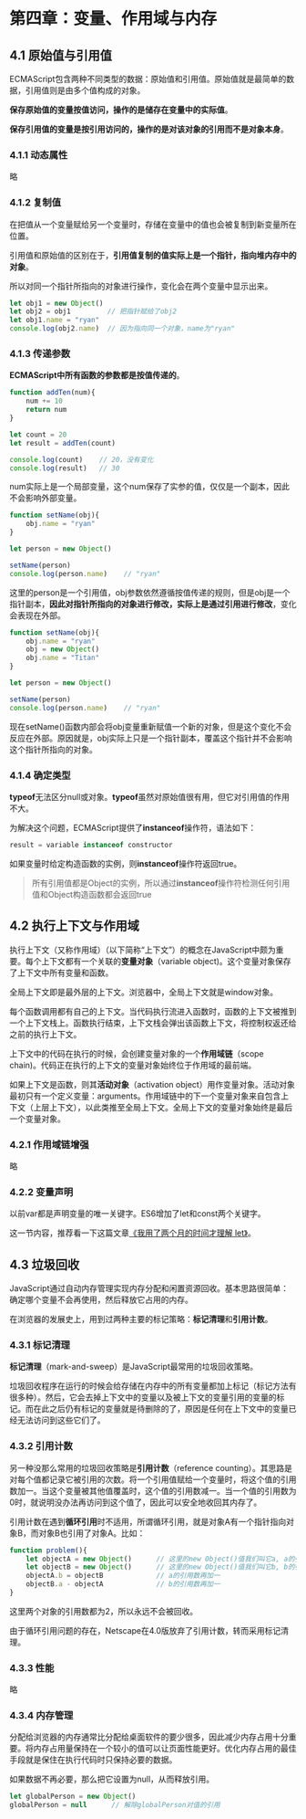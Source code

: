 # 第四章：变量、作用域与内存

## 4.1 原始值与引用值

ECMAScript包含两种不同类型的数据：原始值和引用值。原始值就是最简单的数据，引用值则是由多个值构成的对象。

**保存原始值的变量按值访问，操作的是储存在变量中的实际值**。

**保存引用值的变量是按引用访问的，操作的是对该对象的引用而不是对象本身**。

### 4.1.1 动态属性

略

### 4.1.2 复制值

在把值从一个变量赋给另一个变量时，存储在变量中的值也会被复制到新变量所在位置。

引用值和原始值的区别在于，**引用值复制的值实际上是一个指针，指向堆内存中的对象**。

所以对同一个指针所指向的对象进行操作，变化会在两个变量中显示出来。

```js
let obj1 = new Object()
let obj2 = obj1         // 把指针赋给了obj2
let obj1.name = "ryan"
console.log(obj2.name)  // 因为指向同一个对象，name为"ryan"
```



### 4.1.3 传递参数

**ECMAScript中所有函数的参数都是按值传递的**。

```js
function addTen(num){
    num += 10
    return num
}

let count = 20
let result = addTen(count)

console.log(count)    // 20，没有变化
console.log(result)   // 30
```

num实际上是一个局部变量，这个num保存了实参的值，仅仅是一个副本，因此不会影响外部变量。

```js
function setName(obj){
    obj.name = "ryan"
}

let person = new Object()

setName(person)
console.log(person.name)    // "ryan"
```

这里的person是一个引用值，obj参数依然遵循按值传递的规则，但是obj是一个指针副本，**因此对指针所指向的对象进行修改，实际上是通过引用进行修改**，变化会表现在外部。

```js
function setName(obj){
    obj.name = "ryan"
    obj = new Object()
    obj.name = "Titan"
}

let person = new Object()

setName(person)
console.log(person.name)    // "ryan"
```

现在setName()函数内部会将obj变量重新赋值一个新的对象，但是这个变化不会反应在外部。原因就是，obj实际上只是一个指针副本，覆盖这个指针并不会影响这个指针所指向的对象。



### 4.1.4 确定类型

**typeof**无法区分null或对象。**typeof**虽然对原始值很有用，但它对引用值的作用不大。

为解决这个问题，ECMAScript提供了**instanceof**操作符，语法如下：

```js
result = variable instanceof constructor
```

如果变量时给定构造函数的实例，则**instanceof**操作符返回true。

> 所有引用值都是Object的实例，所以通过**instanceof**操作符检测任何引用值和Object构造函数都会返回true



## 4.2 执行上下文与作用域

执行上下文（又称作用域）（以下简称“上下文”）的概念在JavaScript中颇为重要。每个上下文都有一个关联的**变量对象**（variable object)。这个变量对象保存了上下文中所有变量和函数。

全局上下文即是最外层的上下文。浏览器中，全局上下文就是window对象。

每个函数调用都有自己的上下文。当代码执行流进入函数时，函数的上下文被推到一个上下文栈上。函数执行结束，上下文栈会弹出该函数上下文，将控制权返还给之前的执行上下文。

上下文中的代码在执行的时候，会创建变量对象的一个**作用域链**（scope chain)。代码正在执行的上下文的变量对象始终位于作用域的最前端。

如果上下文是函数，则其**活动对象**（activation object）用作变量对象。活动对象最初只有一个定义变量：arguments。作用域链中的下一个变量对象来自包含上下文（上层上下文），以此类推至全局上下文。全局上下文的变量对象始终是最后一个变量对象。

### 4.2.1 作用域链增强

略

### 4.2.2 变量声明

以前var都是声明变量的唯一关键字。ES6增加了let和const两个关键字。

这一节内容，推荐看一下这篇文章[《我用了两个月的时间才理解 let》](https://zhuanlan.zhihu.com/p/28140450)。



## 4.3 垃圾回收

JavaScript通过自动内存管理实现内存分配和闲置资源回收。基本思路很简单：确定哪个变量不会再使用，然后释放它占用的内存。

在浏览器的发展史上，用到过两种主要的标记策略：**标记清理**和**引用计数**。

### 4.3.1 标记清理

**标记清理**（mark-and-sweep）是JavaScript最常用的垃圾回收策略。

垃圾回收程序在运行的时候会给存储在内存中的所有变量都加上标记（标记方法有很多种）。然后，它会去掉上下文中的变量以及被上下文的变量引用的变量的标记。而在此之后仍有标记的变量就是待删除的了，原因是任何在上下文中的变量已经无法访问到这些它们了。



 ### 4.3.2 引用计数

另一种没那么常用的垃圾回收策略是**引用计数**（reference counting）。其思路是对每个值都记录它被引用的次数。将一个引用值赋给一个变量时，将这个值的引用数加一。当这个变量被其他值覆盖时，这个值的引用数减一。当一个值的引用数为0时，就说明没办法再访问到这个值了，因此可以安全地收回其内存了。

引用计数在遇到**循环引用**时不适用，所谓循环引用，就是对象A有一个指针指向对象B，而对象B也引用了对象A。比如：

```js
function problem(){
    let objectA = new Object()      // 这里的new Object()值我们叫它a, a的引用数加一
    let objectB = new Object()      // 这里的new Object()值我们叫它b, b的引用数加一
    objectA.b = objectB             // a的引用数再加一
    objectB.a - objectA             // b的引用数再加一
}
```

这里两个对象的引用数都为2，所以永远不会被回收。

由于循环引用问题的存在，Netscape在4.0版放弃了引用计数，转而采用标记清理。



### 4.3.3 性能

略



### 4.3.4 内存管理

分配给浏览器的内存通常比分配给桌面软件的要少很多，因此减少内存占用十分重要。将内存占用量保持在一个较小的值可以让页面性能更好。优化内存占用的最佳手段就是保住在执行代码时只保持必要的数据。

如果数据不再必要，那么把它设置为null，从而释放引用。

```js
let globalPerson = new Object()
globalPerson = null      // 解除globalPerson对值的引用
```



